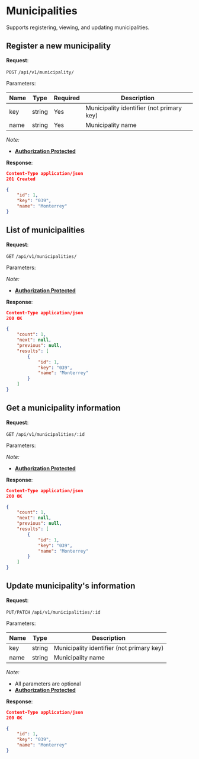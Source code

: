 # Municipalities

Supports registering, viewing, and updating municipalities.

## Register a new municipality

**Request**:

`POST` `/api/v1/municipality/`

Parameters:

 Name | Type   | Required | Description                               
------|--------|----------|-------------------------------------------
 key  | string | Yes      | Municipality identifier (not primary key) 
 name | string | Yes      | Municipality name                         

*Note:*

- **[Authorization Protected](authentication.md)**

**Response**:

```json
Content-Type application/json
201 Created

{
    "id": 1,
    "key": "039",
    "name": "Monterrey"
}
```

## List of municipalities

**Request**:

`GET` `/api/v1/municipalities/`

Parameters:

*Note:*

- **[Authorization Protected](authentication.md)**

**Response**:

```json
Content-Type application/json
200 OK

{
    "count": 1,
    "next": null,
    "previous": null,
    "results": [
        {
            "id": 1,
            "key": "039",
            "name": "Monterrey"
        }
    ]
}
```

## Get a municipality information

**Request**:

`GET` `/api/v1/municipalities/:id`

Parameters:

*Note:*

- **[Authorization Protected](authentication.md)**

**Response**:

```json
Content-Type application/json
200 OK

{
    "count": 1,
    "next": null,
    "previous": null,
    "results": [
        {
            "id": 1,
            "key": "039",
            "name": "Monterrey"
        }
    ]
}
```

## Update municipality's information

**Request**:

`PUT/PATCH` `/api/v1/municipalities/:id`

Parameters:

 Name | Type   | Description                             
------|--------|-----------------------------------------
 key  | string | Municipality identifier (not primary key) 
 name | string | Municipality name                         
                        

*Note:*

- All parameters are optional
- **[Authorization Protected](authentication.md)**

**Response**:

```json
Content-Type application/json
200 OK

{
    "id": 1,
    "key": "039",
    "name": "Monterrey"
}
```
